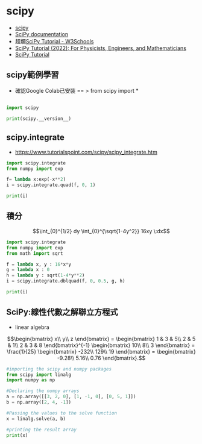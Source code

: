 # scipy
- [scipy](https://scipy.org/)
- [SciPy documentation](https://docs.scipy.org/doc/scipy/)
- 超爛[SciPy Tutorial - W3Schools](https://www.w3schools.com/python/scipy/index.php)
- [SciPy Tutorial (2022): For Physicists, Engineers, and Mathematicians](https://www.youtube.com/watch?v=jmX4FOUEfgU)
- [SciPy Tutorial](https://www.tutorialspoint.com/scipy/index.htm)

## scipy範例學習
- 確認Google Colab已安裝 == > from scipy import *

##
```python
import scipy

print(scipy.__version__)

```




## scipy.integrate
- https://www.tutorialspoint.com/scipy/scipy_integrate.htm
```python
import scipy.integrate
from numpy import exp

f= lambda x:exp(-x**2)
i = scipy.integrate.quad(f, 0, 1)

print(i)
```


## 積分

$$\int_{0}^{1/2} dy \int_{0}^{\sqrt{1-4y^2}} 16xy \:dx$$

```python
import scipy.integrate
from numpy import exp
from math import sqrt

f = lambda x, y : 16*x*y
g = lambda x : 0
h = lambda y : sqrt(1-4*y**2)
i = scipy.integrate.dblquad(f, 0, 0.5, g, h)

print(i)

```


## SciPy:線性代數之解聯立方程式
- linear algebra

$$\begin{bmatrix} x\\ y\\ z \end{bmatrix} = \begin{bmatrix} 1 & 3 & 5\\ 2 & 5 & 1\\ 2 & 3 & 8 \end{bmatrix}^{-1} \begin{bmatrix} 10\\ 8\\ 3 \end{bmatrix} = \frac{1}{25} \begin{bmatrix} -232\\ 129\\ 19 \end{bmatrix} = \begin{bmatrix} -9.28\\ 5.16\\ 0.76 \end{bmatrix}.$$

```python
#importing the scipy and numpy packages
from scipy import linalg
import numpy as np

#Declaring the numpy arrays
a = np.array([[3, 2, 0], [1, -1, 0], [0, 5, 1]])
b = np.array([2, 4, -1])

#Passing the values to the solve function
x = linalg.solve(a, b)

#printing the result array
print(x)

```


##
```python


```


##
```python


```


##
```python


```


##
```python


```


##
```python


```


##
```python


```
